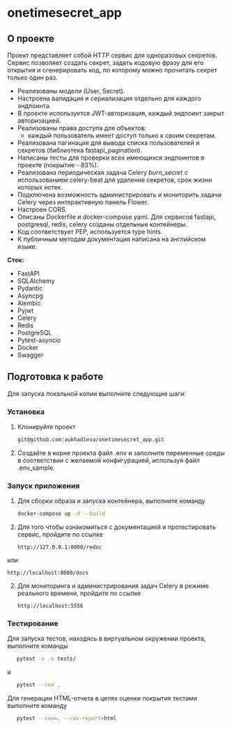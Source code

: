 # onetimesecret_app

<!-- ABOUT THE PROJECT -->
## О проекте
Проект представляет собой HTTP сервис для одноразовых секретов.
<br>
Сервис позволяет создать секрет, задать кодовую фразу для его открытия и cгенерировать код, по которому можно прочитать секрет только один раз.
<br>
- Реализованы модели (User, Secret).
- Настроена валидация и сериализация отдельно для каждого эндпоинта.
- В проекте используется JWT-авторизация, каждый эндпоинт закрыт авторизацией.
- Реализованы права доступа для объектов:
  - каждый пользователь имеет доступ только к своим секретам.
- Реализована пагинация для вывода списка пользователей и секретов (библиотека fastapi_pagination).
- Написаны тесты для проверки всех имеющихся эндпоинтов в проекте (покрытие - 83%).
- Реализована периодическая задача Celery *burn_secret* с использованием celery-beat для удаления секретов, срок жизни которых истек.
- Подключена возможность администрировать и мониторить задачи Celery через интерактивную панель Flower.
- Настроен CORS.
- Описаны Dockerfile и docker-compose.yaml. Для сервисов fastapi, postgresql, redis, celery созданы отдельные контейнеры.
- Код соответствует PEP, используется type hints.
- К публичным методам документация написана на английском языке.



**Стек:**
- FastAPI
- SQLAlchemy
- Pydantic
- Asyncpg
- Alembic
- Pyjwt
- Celery
- Redis
- PostgreSQL
- Pytest-asyncio
- Docker
- Swagger


<!-- GETTING STARTED -->
## Подготовка к работе

Для запуска локальной копии выполните следующие шаги:

### Установка

1. Клонируйте проект
   ```sh
   git@github.com:aukhadieva/onetimesecret_app.git
   ```
2. Создайте в корне проекта файл .env и заполните переменные среды в соответствии с желаемой конфигурацией, используя файл .env_sample. 


### Запуск приложения
1. Для сборки образа и запуска контейнера, выполните команду
   ```sh
   docker-compose up -d --build
   ```
2. Для того чтобы ознакомиться с документацией и протестировать сервис, пройдите по ссылке 
   ```url
   http://127.0.0.1:8000/redoc
   ```
или
   ```url
   http://localhost:8000/docs
   ```
2. Для мониторинга и администрирования задач Celery в режиме реального времени, пройдите по ссылке 
   ```url
   http://localhost:5556
   ```

### Тестирование
Для запуска тестов, находясь в виртуальном окружении проекта, выполните команды
```sh
   pytest -v -s tests/
   ```
и
```sh
   pytest --cov .
   ```
Для генерации HTML-отчета в целях оценки покрытия тестами выполните команду
```sh
   pytest --cov=. --cov-report=html
   ```
